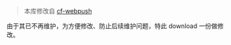> 本库修改自 [cf-webpush](https://github.com/aynh/cf-webpush)

由于其已不再维护，为方便修改、防止后续维护问题，特此 download 一份做修改。
